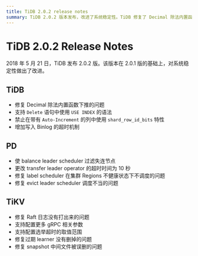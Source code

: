 ```yaml
---
title: TiDB 2.0.2 release notes
summary: TiDB 2.0.2 版本发布，改进了系统稳定性。TiDB 修复了 Decimal 除法内置函数下推的问题，支持 `Delete` 语句中使用 `USE INDEX` 的语法，禁止在带有 `Auto-Increment` 的列中使用 `shard_row_id_bits` 特性，并增加了写入 Binlog 的超时机制。PD 使 balance leader scheduler 过滤失连节点，更改 transfer leader operator 的超时时间为 10 秒，修复 label scheduler 在集群 Regions 不健康状态下不调度的问题，修复 evict leader scheduler 调度不当的问题。TiKV 修复了 Raft 日志没有打出来的问题，支持配置更多 gRPC 相关参数，支持配置选举超时的取值范围，修复过期 learner 没有删掉的问题，修复 snapshot 中间文件被误删的问题。
---
```


# TiDB 2.0.2 Release Notes

2018 年 5 月 21 日，TiDB 发布 2.0.2 版。该版本在 2.0.1 版的基础上，对系统稳定性做出了改进。

## TiDB

- 修复 Decimal 除法内置函数下推的问题
- 支持 `Delete` 语句中使用 `USE INDEX` 的语法
- 禁止在带有 `Auto-Increment` 的列中使用 `shard_row_id_bits` 特性
- 增加写入 Binlog 的超时机制

## PD

- 使 balance leader scheduler 过滤失连节点
- 更改 transfer leader operator 的超时时间为 10 秒
- 修复 label scheduler 在集群 Regions 不健康状态下不调度的问题
- 修复 evict leader scheduler 调度不当的问题

## TiKV

- 修复 Raft 日志没有打出来的问题
- 支持配置更多 gRPC 相关参数
- 支持配置选举超时的取值范围
- 修复过期 learner 没有删掉的问题
- 修复 snapshot 中间文件被误删的问题
